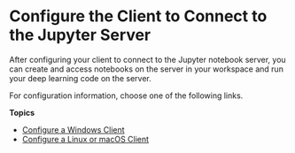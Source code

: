 # Configure the Client to Connect to the Jupyter Server<a name="setup-jupyter-configure-client"></a>

After configuring your client to connect to the Jupyter notebook server, you can create and access notebooks on the server in your workspace and run your deep learning code on the server\.

For configuration information, choose one of the following links\.

**Topics**
+ [Configure a Windows Client](setup-jupyter-configure-client-windows.md)
+ [Configure a Linux or macOS Client](setup-jupyter-configure-client-linux.md)